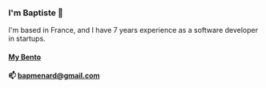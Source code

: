 ### I'm Baptiste 👋

I'm based in France, and I have 7 years experience as a software developer in startups.

####  [My Bento](https://bento.me/baptiste-menard)
#### 📫 bapmenard@gmail.com
